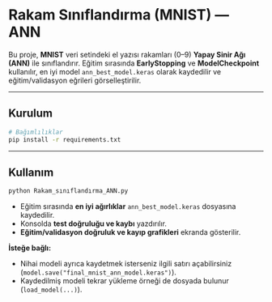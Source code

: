 # Rakam Sınıflandırma (MNIST) — ANN

Bu proje, **MNIST** veri setindeki el yazısı rakamları (0–9) **Yapay Sinir Ağı (ANN)** ile sınıflandırır. Eğitim sırasında **EarlyStopping** ve **ModelCheckpoint** kullanılır, en iyi model `ann_best_model.keras` olarak kaydedilir ve eğitim/validasyon eğrileri görselleştirilir.  

---

## Kurulum

```bash
# Bağımlılıklar
pip install -r requirements.txt
```

---

## Kullanım

```bash
python Rakam_sınıflandırma_ANN.py
```

* Eğitim sırasında **en iyi ağırlıklar** `ann_best_model.keras` dosyasına kaydedilir. 
* Konsolda **test doğruluğu ve kaybı** yazdırılır. 
* **Eğitim/validasyon doğruluk ve kayıp grafikleri** ekranda gösterilir. 

**İsteğe bağlı:**

* Nihai modeli ayrıca kaydetmek isterseniz ilgili satırı açabilirsiniz (`model.save("final_mnist_ann_model.keras")`). 
* Kaydedilmiş modeli tekrar yükleme örneği de dosyada bulunur (`load_model(...)`). 
